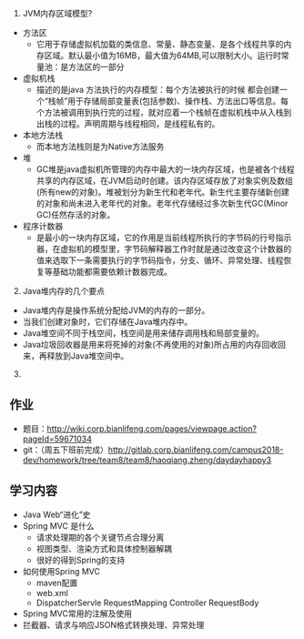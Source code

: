 1. JVM内存区域模型?
 * 方法区
    * 它用于存储虚拟机加载的类信息、常量、静态变量、是各个线程共享的内存区域。默认最小值为16MB，最大值为64MB,可以限制大小。运行时常量池：是方法区的一部分
 * 虚拟机栈
    * 描述的是java 方法执行的内存模型：每个方法被执行的时候 都会创建一个“栈帧”用于存储局部变量表(包括参数)、操作栈、方法出口等信息。每个方法被调用到执行完的过程，就对应着一个栈帧在虚拟机栈中从入栈到出栈的过程。声明周期与线程相同，是线程私有的。
 * 本地方法栈
    * 而本地方法栈则是为Native方法服务
 * 堆
    * GC堆是java虚拟机所管理的内存中最大的一块内存区域，也是被各个线程共享的内存区域，在JVM启动时创建。该内存区域存放了对象实例及数组(所有new的对象)。堆被划分为新生代和老年代。新生代主要存储新创建的对象和尚未进入老年代的对象。老年代存储经过多次新生代GC(Minor GC)任然存活的对象。
 * 程序计数器
    * 是最小的一块内存区域，它的作用是当前线程所执行的字节码的行号指示器，在虚拟机的模型里，字节码解释器工作时就是通过改变这个计数器的值来选取下一条需要执行的字节码指令，分支、循环、异常处理、线程恢复等基础功能都需要依赖计数器完成。
2. Java堆内存的几个要点
 * Java堆内存是操作系统分配给JVM的内存的一部分。
 * 当我们创建对象时，它们存储在Java堆内存中。
 * Java堆空间不同于栈空间，栈空间是用来储存调用栈和局部变量的。
 * Java垃圾回收器是用来将死掉的对象(不再使用的对象)所占用的内存回收回来，再释放到Java堆空间中。
3. 


## 作业
   * 题目：http://wiki.corp.bianlifeng.com/pages/viewpage.action?pageId=59671034
   * git：（周五下班前完成）http://gitlab.corp.bianlifeng.com/campus2018-dev/homework/tree/team8/team8/haoqiang.zheng/daydayhappy3
## 学习内容
   * Java Web“进化”史
   * Spring MVC 是什么
     * 请求处理期的各个关键节点合理分离
     * 视图类型、渲染方式和具体控制器解耦
     * 很好的得到Spring的支持
   * 如何使用Spring MVC
     * maven配置
     * web.xml
     * DispatcherServle  RequestMapping  Controller RequestBody
   * Spring MVC常用的注解及使用
   * 拦截器、请求与响应JSON格式转换处理、异常处理
